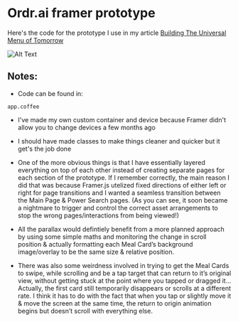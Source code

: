 # Ordr.ai framer prototype
Here's the code for the prototype I use in my article [Building The Universal Menu of Tomorrow](https://uxplanet.org/building-the-universal-menu-of-tomorrow-4c2f06635197)

![Alt Text](https://cdn-images-1.medium.com/max/1600/1*310aZWsLDnifYGKBB1_S_Q.gif)


## Notes:

* Code can be found in:

```
app.coffee
```

* I've made my own custom container and device because Framer didn't allow you to change devices a few months ago

* I should have made classes to make things cleaner and quicker but it get's the job done 

* One of the more obvious things is that I have essentially layered everything on top of each other instead of creating separate pages for each section of the prototype. If I remember correctly, the main reason I did that was because Framer.js utelized fixed directions of either left or right for page transitions and I wanted a seamless transition between the Main Page & Power Search pages. (As you can see, it soon became a nightmare to trigger and control the correct asset arrangements to stop the wrong pages/interactions from being viewed!)

* All the parallax would defintiely benefit from a more planned approach by using some simple maths and monitoring the change in scroll position & actually formatting each Meal Card’s background image/overlay to be the same size & relative position.

* There was also some weirdness involved in trying to get the Meal Cards to swipe, while scrolling and be a tap target that can return to it’s original view, without getting stuck at the point where you tapped or dragged it… Actually, the first card still temporarily disappears or scrolls at a different rate. I think it has to do with the fact that when you tap or slightly move it & move the screen at the same time, the return to origin animation begins but doesn’t scroll with everything else.

